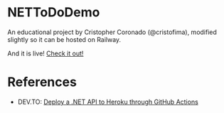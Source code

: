 # NETToDoDemo

An educational project by Cristopher Coronado (@cristofima), modified slightly so it can be hosted on Railway.

And it is live! [Check it out!](nettododemo.up.railway.app)

# References

- DEV.TO: [Deploy a .NET API to Heroku through GitHub Actions](https://dev.to/cristofima/deploy-a-net-api-to-heroku-through-github-actions-39fg)
